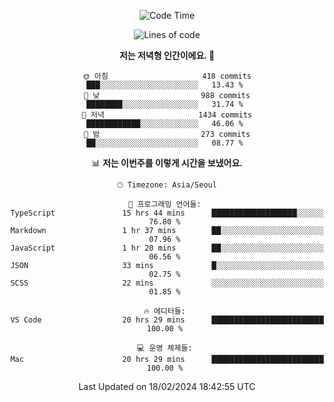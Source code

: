 <div align='center'>
 
<!--START_SECTION:waka-->
![Code Time](http://img.shields.io/badge/Code%20Time-3%2C390%20hrs%2038%20mins-blue)

![Lines of code](https://img.shields.io/badge/%EC%A0%80%EB%8A%94%20%EC%97%AC%ED%83%9C%EA%B9%8C%EC%A7%80%20-1.5%20million%20%EC%A4%84%EC%9D%98%20%EC%BD%94%EB%93%9C%EB%A5%BC%20%EC%9E%91%EC%84%B1%ED%96%88%EC%96%B4%EC%9A%94.-blue)

**저는 저녁형 인간이에요. 🦉** 

```text
🌞 아침                     418 commits         ███░░░░░░░░░░░░░░░░░░░░░░   13.43 % 
🌆 낮　                     988 commits         ████████░░░░░░░░░░░░░░░░░   31.74 % 
🌃 저녁                     1434 commits        ████████████░░░░░░░░░░░░░   46.06 % 
🌙 밤　                     273 commits         ██░░░░░░░░░░░░░░░░░░░░░░░   08.77 % 
```


📊 **저는 이번주를 이렇게 시간을 보냈어요.** 

```text
🕑︎ Timezone: Asia/Seoul

💬 프로그래밍 언어들: 
TypeScript               15 hrs 44 mins      ███████████████████░░░░░░   76.80 % 
Markdown                 1 hr 37 mins        ██░░░░░░░░░░░░░░░░░░░░░░░   07.96 % 
JavaScript               1 hr 20 mins        ██░░░░░░░░░░░░░░░░░░░░░░░   06.56 % 
JSON                     33 mins             █░░░░░░░░░░░░░░░░░░░░░░░░   02.75 % 
SCSS                     22 mins             ░░░░░░░░░░░░░░░░░░░░░░░░░   01.85 % 

🔥 에디터들: 
VS Code                  20 hrs 29 mins      █████████████████████████   100.00 % 

💻 운영 체제들: 
Mac                      20 hrs 29 mins      █████████████████████████   100.00 % 
```


 Last Updated on 18/02/2024 18:42:55 UTC
<!--END_SECTION:waka-->
 </div>
<!---
Emewjin/Emewjin is a ✨ special ✨ repository because its `README.md` (this file) appears on your GitHub profile.
You can click the Preview link to take a look at your changes.
--->
